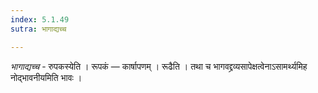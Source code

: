 ```yaml
---
index: 5.1.49
sutra: भागाद्यच्च

---
```

_भागाद्यच्च_ - रुपकस्येति । रूपकं — कार्षापणम् । रूढैति । तथा च भागवद्द्रव्यसापेक्षत्वेनाऽसामर्थ्यमिह नोद्भावनीयमिति भावः ।